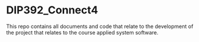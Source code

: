 # DIP392_Connect4
This repo contains all documents and code that relate to the development of the project that relates to the course applied system software. 
